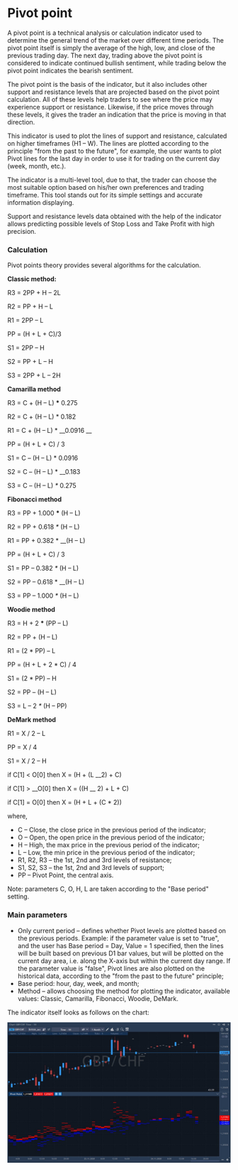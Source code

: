 # Pivot point

A pivot point is a technical analysis or calculation indicator used to determine the general trend of the market over different time periods. The pivot point itself is simply the average of the high, low, and close of the previous trading day. The next day, trading above the pivot point is considered to indicate continued bullish sentiment, while trading below the pivot point indicates the bearish sentiment.

The pivot point is the basis of the indicator, but it also includes other support and resistance levels that are projected based on the pivot point calculation. All of these levels help traders to see where the price may experience support or resistance. Likewise, if the price moves through these levels, it gives the trader an indication that the price is moving in that direction.

This indicator is used to plot the lines of support and resistance, calculated on higher timeframes \(H1 – W\). The lines are plotted according to the principle "from the past to the future", for example, the user wants to plot Pivot lines for the last day in order to use it for trading on the current day \(week, month, etc.\).

The indicator is a multi-level tool, due to that, the trader can choose the most suitable option based on his/her own preferences and trading timeframe. This tool stands out for its simple settings and accurate information displaying.

Support and resistance levels data obtained with the help of the indicator allows predicting possible levels of Stop Loss and Take Profit with high precision.

### Calculation

Pivot points theory provides several algorithms for the calculation.

**Classic method:**

R3 = 2PP + H – 2L 

R2 = PP + H – L 

R1 = 2PP – L 

PP = \(H + L + C\)/3 

S1 = 2PP – H 

S2 = PP + L – H 

S3 = 2PP + L – 2H

**Camarilla method**

R3 = C + \(H – L\) **\*** 0.275 

 R2 = C + \(H – L\) \* 0.182 

R1 = C + \(H – L\) \* __0.0916 __

PP = \(H + L + C\) / 3 

S1 = C – \(H – L\) \* 0.0916 

S2 = C – \(H – L\) \* __0.183 

S3 = C – \(H – L\) _\*_ 0.275

**Fibonacci method**

R3 = PP + 1.000 **\*** \(H – L\)

R2 = PP + 0.618 _\*_ \(H – L\) 

R1 = PP + 0.382 \* __\(H – L\) 

PP = \(H + L + C\) / 3 

S1 = PP – 0.382 _\*_ \(H – L\) 

S2 = PP – 0.618 \* __\(H – L\) 

S3 = PP – 1.000 _\*_ \(H – L\)

**Woodie method**

R3 = H + 2 **\*** \(PP – L\)

R2 = PP + \(H – L\) 

R1 = \(2 \* PP\) – L

PP = \(H + L + 2 \* C\) / 4 

S1 = \(2 \* PP\) – H 

S2 = PP – \(H – L\) 

S3 = L – 2 _\*_ \(H – PP\)

**DeMark method**

R1 = X / 2 – L 

PP = X / 4 

S1 = X / 2 – H

if C\[1\] &lt; O\[0\] then X = \(H + \(L  __2\) + C\) 

if C\[1\] &gt; __O\[0\] then X = \(\(H __ 2\) + L + C\) 

if C\[1\] = O\[0\] then X = \(H + L + \(C \* 2\)\)

where,

* C – Close, the close price in the previous period of the indicator;
* O – Open, the open price in the previous period of the indicator;
* H – High, the max price in the previous period of the indicator;
* L – Low, the min price in the previous period of the indicator;
* R1, R2, R3 – the 1st, 2nd and 3rd levels of resistance;
* S1, S2, S3 – the 1st, 2nd and 3rd levels of support;
* PP – Pivot Point, the central axis.

Note: parameters C, O, H, L are taken according to the "Base period" setting.

### Main parameters

* Only current period – defines whether Pivot levels are plotted based on the previous periods. Example: if the parameter value is set to "true", and the user has Base period = Day, Value = 1 specified, then the lines will be built based on previous D1 bar values, but will be plotted on the current day area, i.e. along the X-axis but within the current day range. If the parameter value is "false", Pivot lines are also plotted on the historical data, according to the "from the past to the future" principle;
* Base period: hour, day, week, and month;
* Method – allows choosing the method for plotting the indicator, available values: Classic, Camarilla, Fibonacci, Woodie, DeMark.

The indicator itself looks as follows on the chart:

![](../../../../.gitbook/assets/screenshot_1%20%2826%29.jpg)

